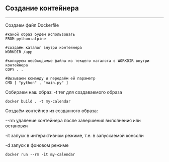 ## Создание контейнера
---

Создаем файл Dockerfile

```
#какой образ будем использовать
FROM python:alpine

#создаём каталог внутри контейнера
WORKDIR /app 

#копируем необходимые файлы из текщего каталога в WORKDIR внутри контейнера
COPY . .

#Вызываем команду и передаём ей параметр
CMD [ "python" , "main.py" ]
```

Собираем наш образ:
-t тег для создаваемого образа
```
docker build . -t my-calendar
```

Создаём контейнер из созданного образа:

--rm удаление контейнера после завершения выполнения или остановки

-it запуск в интерактивном режиме, т.е. в запускаемой консоли

-d запуск в фоновом режиме

```
docker run --rm -it my-calendar 
```

